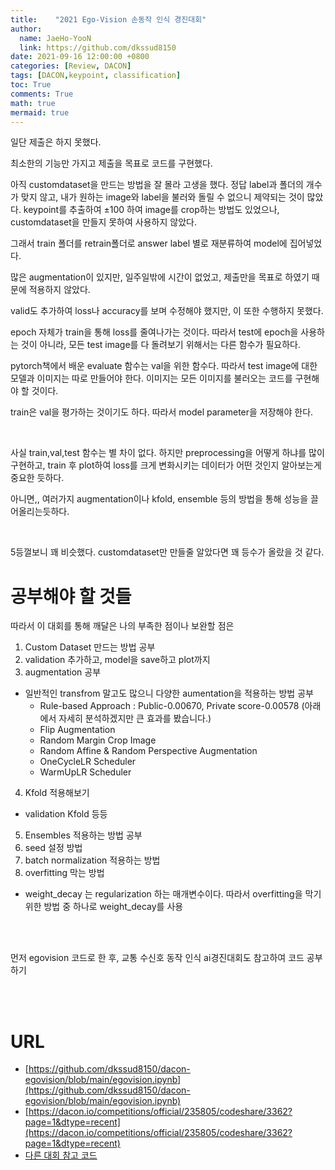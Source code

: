 ```yaml
---
title:    "2021 Ego-Vision 손동작 인식 경진대회"
author:
  name: JaeHo-YooN
  link: https://github.com/dkssud8150
date: 2021-09-16 12:00:00 +0800
categories: [Review, DACON]
tags: [DACON,keypoint, classification]
toc: True
comments: True
math: true
mermaid: true
---
```


일단 제출은 하지 못했다.

최소한의 기능만 가지고 제출을 목표로 코드를 구현했다.

아직 customdataset을 만드는 방법을 잘 몰라 고생을 했다. 정답 label과 폴더의 개수가 맞지 않고, 내가 원하는 image와 label을 불러와 돌릴 수 없으니 제약되는 것이 많았다. keypoint를 추출하여 ±100 하여 image를 crop하는 방법도 있었으나, customdataset을 만들지 못하여 사용하지 않았다.

그래서 train 폴더를 retrain폴더로 answer label 별로 재분류하여 model에 집어넣었다. 

많은 augmentation이 있지만, 일주일밖에 시간이 없었고, 제출만을 목표로 하였기 때문에 적용하지 않았다.

valid도 추가하여 loss나 accuracy를 보며 수정해야 했지만, 이 또한 수행하지 못했다. 

epoch 자체가 train을 통해 loss를 줄여나가는 것이다. 따라서 test에 epoch을 사용하는 것이 아니라, 모든 test image를 다 돌려보기 위해서는 다른 함수가 필요하다.

pytorch책에서 배운 evaluate 함수는 val을 위한 함수다. 따라서 test image에 대한 모델과 이미지는 따로 만들어야 한다. 이미지는 모든 이미지를 불러오는 코드를 구현해야 할 것이다.

train은 val을 평가하는 것이기도 하다. 따라서 model parameter을 저장해야 한다.

<br>

사실 train,val,test 함수는 별 차이 없다. 하지만 preprocessing을 어떻게 하냐를 많이 구현하고, train 후 plot하여 loss를 크게 변화시키는 데이터가 어떤 것인지 알아보는게 중요한 듯하다.

아니면,, 여러가지 augmentation이나 kfold, ensemble 등의 방법을 통해 성능을 끌어올리는듯하다.

<br>

5등껄보니 꽤 비슷했다. customdataset만 만들줄 알았다면 꽤 등수가 올랐을 것 같다.

# 공부해야 할 것들

따라서 이 대회를 통해 깨달은 나의 부족한 점이나 보완할 점은
1. Custom Dataset 만드는 방법 공부
2. validation 추가하고, model을 save하고 plot까지
3. augmentation 공부
  
  - 일반적인 transfrom 말고도 많으니 다양한 aumentation을 적용하는 방법 공부 
    - Rule-based Approach : Public-0.00670, Private score-0.00578 (아래에서 자세히 분석하겠지만 큰 효과를 봤습니다.)
    - Flip Augmentation
    - Random Margin Crop Image
    - Random Affine & Random Perspective Augmentation
    - OneCycleLR Scheduler
    - WarmUpLR Scheduler

4.  Kfold 적용해보기
  
  - validation Kfold 등등

5. Ensembles 적용하는 방법 공부
6. seed 설정 방법
7. batch normalization 적용하는 방법
8. overfitting 막는 방법
- weight_decay 는 regularization 하는 매개변수이다. 따라서 overfitting을 막기 위한 방법 중 하나로 weight_decay를 사용

<br>

<br>

먼저 egovision 코드로 한 후, 교통 수신호 동작 인식 ai경진대회도 참고하여 코드 공부하기

<br>

<br>

# URL
- [https://github.com/dkssud8150/dacon-egovision/blob/main/egovision.ipynb](https://github.com/dkssud8150/dacon-egovision/blob/main/egovision.ipynb)
- [https://dacon.io/competitions/official/235805/codeshare/3362?page=1&dtype=recent](https://dacon.io/competitions/official/235805/codeshare/3362?page=1&dtype=recent)
- [다른 대회 참고 코드](https://dacon.io/competitions/official/235842/codeshare/3587?page=1&dtype=recent)